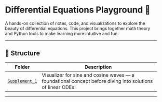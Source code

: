 # Differential Equations Playground 🚀

A hands-on collection of notes, code, and visualizations to explore the beauty of differential equations. This project brings together math theory and Python tools to make learning more intuitive and fun.

---

## 📂 Structure

| Folder | Description |
|--------|-------------|
| [`Supplement_1`](./Supplement_1) | Visualizer for sine and cosine waves — a foundational concept before diving into solutions of linear ODEs. |

---

